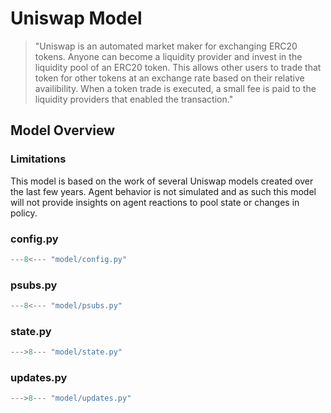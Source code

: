 # Uniswap Model
> "Uniswap is an automated market maker for exchanging ERC20 tokens. Anyone can become a liquidity provider and invest in the liquidity pool of an ERC20 token. This allows other users to trade that token for other tokens at an exchange rate based on their relative availibility. When a token trade is executed, a small fee is paid to the liquidity providers that enabled the transaction."

## Model Overview
### Limitations
This model is based on the work of several Uniswap models created over the last few years. Agent behavior is not simulated and as such this model will not provide insights on agent reactions to pool state or changes in policy.

### config.py
```python
---8<--- "model/config.py"
```

### psubs.py
```python
---8<--- "model/psubs.py"
```

### state.py
```python
--->8--- "model/state.py"
```

### updates.py
```python
--->8--- "model/updates.py"
```